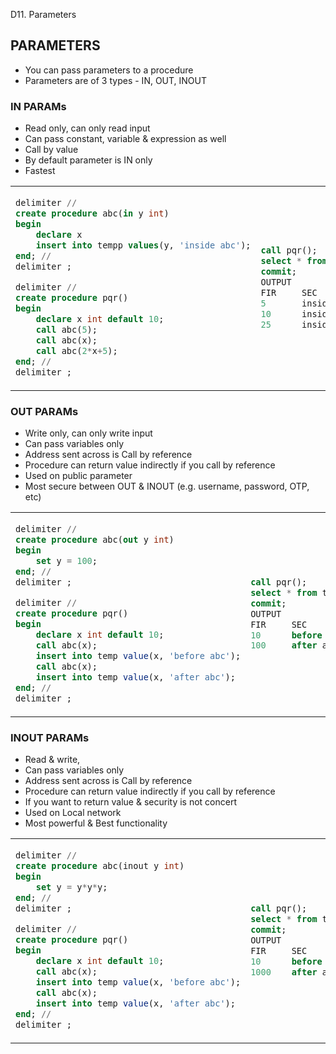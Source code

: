 D11. Parameters

## PARAMETERS
- You can pass parameters to a procedure
- Parameters are of 3 types - IN, OUT, INOUT

### IN PARAMs
- Read only, can only read input
- Can pass constant, variable & expression as well
- Call by value
- By default parameter is IN only
- Fastest 

<table>
<tr>
<td>

```sql
delimiter //
create procedure abc(in y int)
begin
	declare x
	insert into tempp values(y, 'inside abc');
end; //
delimiter ;

delimiter //
create procedure pqr()
begin
	declare x int default 10;
	call abc(5);
	call abc(x);
	call abc(2*x+5);
end; //
delimiter ;
```
</td>
<td>

```sql
call pqr();
select * from tempp;
commit;
OUTPUT
FIR		SEC
5		inside abc
10		inside abc
25		inside abc
```
</td>
</tr>
</table>

### OUT PARAMs
- Write only, can only write input
- Can pass variables only
- Address sent across is Call by reference
- Procedure can return value indirectly if you call by reference
- Used on public parameter
- Most secure between OUT & INOUT (e.g. username, password, OTP, etc)

<table>
<tr>
<td>

```sql
delimiter //
create procedure abc(out y int)
begin
	set y = 100;
end; //
delimiter ;

delimiter //
create procedure pqr()
begin
	declare x int default 10;
	call abc(x);
	insert into temp value(x, 'before abc');
	call abc(x);
	insert into temp value(x, 'after abc');
end; //
delimiter ;
```
</td>
<td>

```sql
call pqr();
select * from tempp;
commit;
OUTPUT
FIR		SEC
10		before abc
100		after abc
```
</td>
</tr>
</table>

### INOUT PARAMs
- Read & write,
- Can pass variables only
- Address sent across is Call by reference
- Procedure can return value indirectly if you call by reference
- If you want to return value & security is not concert
- Used on Local network
- Most powerful & Best functionality

<table>
<tr>
<td>

```sql
delimiter //
create procedure abc(inout y int)
begin
	set y = y*y*y;
end; //
delimiter ;

delimiter //
create procedure pqr()
begin
	declare x int default 10;
	call abc(x);
	insert into temp value(x, 'before abc');
	call abc(x);
	insert into temp value(x, 'after abc');
end; //
delimiter ;
```
</td>
<td>

```sql
call pqr();
select * from tempp;
commit;
OUTPUT
FIR		SEC
10		before abc
1000	after abc
```
</td>
</tr>
</table>
